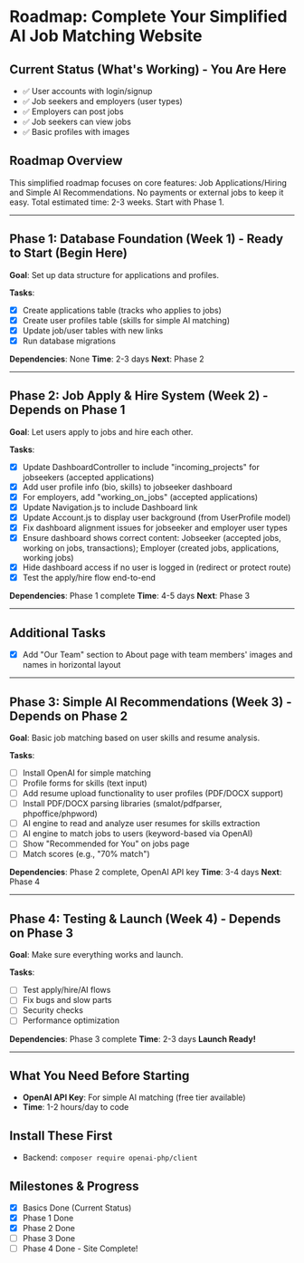 # Roadmap: Complete Your Simplified AI Job Matching Website

## Current Status (What's Working) - You Are Here
- ✅ User accounts with login/signup
- ✅ Job seekers and employers (user types)
- ✅ Employers can post jobs
- ✅ Job seekers can view jobs
- ✅ Basic profiles with images

## Roadmap Overview
This simplified roadmap focuses on core features: Job Applications/Hiring and Simple AI Recommendations. No payments or external jobs to keep it easy. Total estimated time: 2-3 weeks. Start with Phase 1.

---

## Phase 1: Database Foundation (Week 1) - Ready to Start (Begin Here)
**Goal**: Set up data structure for applications and profiles.

**Tasks**:
- [x] Create applications table (tracks who applies to jobs)
- [x] Create user profiles table (skills for simple AI matching)
- [x] Update job/user tables with new links
- [x] Run database migrations

**Dependencies**: None
**Time**: 2-3 days
**Next**: Phase 2

---

## Phase 2: Job Apply & Hire System (Week 2) - Depends on Phase 1
**Goal**: Let users apply to jobs and hire each other.

**Tasks**:
- [x] Update DashboardController to include "incoming_projects" for jobseekers (accepted applications)
- [x] Add user profile info (bio, skills) to jobseeker dashboard
- [x] For employers, add "working_on_jobs" (accepted applications)
- [x] Update Navigation.js to include Dashboard link
- [x] Update Account.js to display user background (from UserProfile model)
- [x] Fix dashboard alignment issues for jobseeker and employer user types
- [x] Ensure dashboard shows correct content: Jobseeker (accepted jobs, working on jobs, transactions); Employer (created jobs, applications, working jobs)
- [x] Hide dashboard access if no user is logged in (redirect or protect route)
- [x] Test the apply/hire flow end-to-end

**Dependencies**: Phase 1 complete
**Time**: 4-5 days
**Next**: Phase 3

---

## Additional Tasks
- [x] Add "Our Team" section to About page with team members' images and names in horizontal layout

---

## Phase 3: Simple AI Recommendations (Week 3) - Depends on Phase 2
**Goal**: Basic job matching based on user skills and resume analysis.

**Tasks**:
- [ ] Install OpenAI for simple matching
- [ ] Profile forms for skills (text input)
- [ ] Add resume upload functionality to user profiles (PDF/DOCX support)
- [ ] Install PDF/DOCX parsing libraries (smalot/pdfparser, phpoffice/phpword)
- [ ] AI engine to read and analyze user resumes for skills extraction
- [ ] AI engine to match jobs to users (keyword-based via OpenAI)
- [ ] Show "Recommended for You" on jobs page
- [ ] Match scores (e.g., "70% match")

**Dependencies**: Phase 2 complete, OpenAI API key
**Time**: 3-4 days
**Next**: Phase 4

---

## Phase 4: Testing & Launch (Week 4) - Depends on Phase 3
**Goal**: Make sure everything works and launch.

**Tasks**:
- [ ] Test apply/hire/AI flows
- [ ] Fix bugs and slow parts
- [ ] Security checks
- [ ] Performance optimization

**Dependencies**: Phase 3 complete
**Time**: 2-3 days
**Launch Ready!**

---

## What You Need Before Starting
- **OpenAI API Key**: For simple AI matching (free tier available)
- **Time**: 1-2 hours/day to code

## Install These First
- Backend: `composer require openai-php/client`

## Milestones & Progress
- [x] Basics Done (Current Status)
- [x] Phase 1 Done
- [x] Phase 2 Done
- [ ] Phase 3 Done
- [ ] Phase 4 Done - Site Complete!
